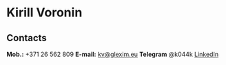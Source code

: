 # Kirill Voronin
## Contacts
**Mob.:** +371 26 562 809
**E-mail:** kv@glexim.eu
**Telegram** @k044k
[LinkedIn][id]

[id]: https://www.linkedin.com/in/kirill-voronin/